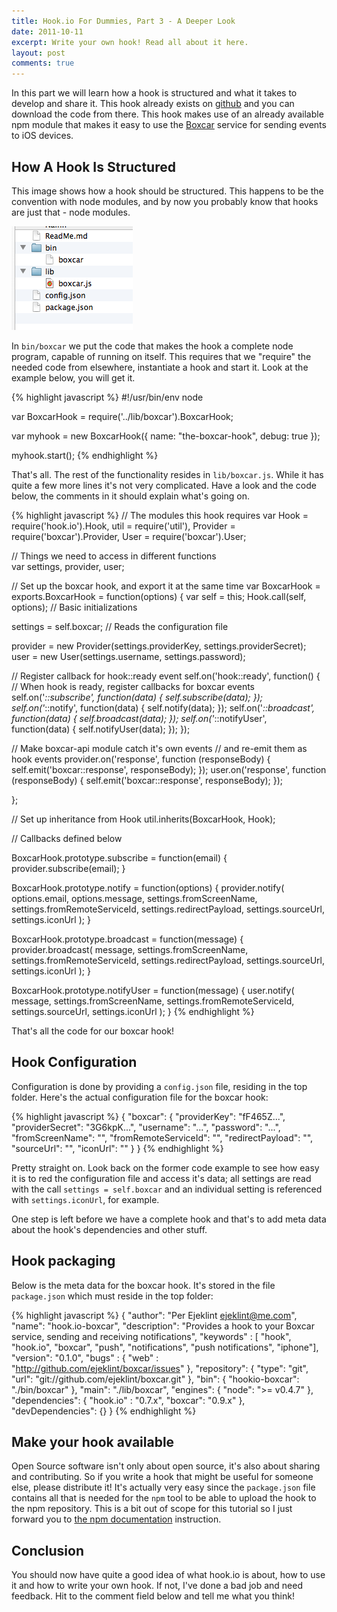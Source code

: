 ```yaml
---
title: Hook.io For Dummies, Part 3 - A Deeper Look
date: 2011-10-11
excerpt: Write your own hook! Read all about it here.
layout: post
comments: true
---
```


In this part we will learn how a hook is structured and what it takes to develop and share it. This hook already exists on [github][boxcar] and you can download the code from there. This hook makes use of an already available npm module that makes it easy to use the [Boxcar][boxcar] service for sending events to iOS devices.

## How A Hook Is Structured

This image shows how a hook should be structured. This happens to be the convention with node modules, and by now you probably know that hooks are just that - node modules.

![Monolith](/images/structure.png "Structure of a hook")

In `bin/boxcar` we put the code that makes the hook a complete node program, capable of running on itself. This requires that we "require" the needed code from elsewhere, instantiate a hook and start it. Look at the example below, you will get it.

{% highlight javascript %}
#!/usr/bin/env node

var BoxcarHook = require('../lib/boxcar').BoxcarHook;

var myhook = new BoxcarHook({
    name: "the-boxcar-hook",
    debug: true
});

myhook.start();
{% endhighlight %}

That's all. The rest of the functionality resides in `lib/boxcar.js`. While it has quite a few more lines it's not very complicated. Have a look and the code below, the comments in it should explain what's going on.

{% highlight javascript %}
// The modules this hook requires
var Hook = require('hook.io').Hook,
    util = require('util'),
    Provider = require('boxcar').Provider,
    User = require('boxcar').User;

// Things we need to access in different functions   
var settings, provider, user;

// Set up the boxcar hook, and export it at the same time
var BoxcarHook = exports.BoxcarHook = function(options) {
  var self = this;
  Hook.call(self, options); // Basic initializations

  settings = self.boxcar; // Reads the configuration file

  provider = new Provider(settings.providerKey,
    settings.providerSecret);
  user = new User(settings.username,
    settings.password);

  // Register callback for hook::ready event
  self.on('hook::ready', function() {
    // When hook is ready, register callbacks for boxcar events
    self.on('*::subscribe', function(data) {
      self.subscribe(data);
    });
    self.on('*::notify', function(data) {
      self.notify(data);
    });
    self.on('*::broadcast', function(data) {
      self.broadcast(data);
    });
    self.on('*::notifyUser', function(data) {
      self.notifyUser(data);
    });
  });
  
  // Make boxcar-api module catch it's own events
  // and re-emit them as hook events
  provider.on('response', function (responseBody) {
    self.emit('boxcar::response', responseBody);
  });
  user.on('response', function (responseBody) {
    self.emit('boxcar::response', responseBody);
  });
  
};

// Set up inheritance from Hook
util.inherits(BoxcarHook, Hook);

// Callbacks defined below

BoxcarHook.prototype.subscribe = function(email) {
  provider.subscribe(email);
}

BoxcarHook.prototype.notify = function(options) {
  provider.notify(
    options.email,
    options.message,
    settings.fromScreenName,
    settings.fromRemoteServiceId,
    settings.redirectPayload,
    settings.sourceUrl,
    settings.iconUrl
  );
}

BoxcarHook.prototype.broadcast = function(message) {
  provider.broadcast(
    message,
    settings.fromScreenName,
    settings.fromRemoteServiceId,
    settings.redirectPayload,
    settings.sourceUrl,
    settings.iconUrl
  );
}

BoxcarHook.prototype.notifyUser = function(message) {
  user.notify(
    message,
    settings.fromScreenName,
    settings.fromRemoteServiceId,
    settings.sourceUrl,
    settings.iconUrl
  );
}
{% endhighlight %}

That's all the code for our boxcar hook! 

## Hook Configuration

Configuration is done by providing a `config.json` file, residing in the top folder.  Here's the actual configuration file for the boxcar hook:

{% highlight javascript %}
{
  "boxcar": {
    "providerKey": "fF465Z...",
    "providerSecret": "3G6kpK...",
    "username": "...",
    "password": "...",
    "fromScreenName": "",
    "fromRemoteServiceId": "",
    "redirectPayload": "",
    "sourceUrl": "",
    "iconUrl": ""
  }
}
{% endhighlight %}

Pretty straight on. Look back on the former code example to see how easy it is to red the configuration file and access it's data; all settings are read with the call `settings = self.boxcar` and an individual setting is referenced with `settings.iconUrl`, for example. 

One step is left before we have a complete hook and that's to add meta data about the hook's dependencies and other stuff.

## Hook packaging

Below is the meta data for the boxcar hook. It's stored in the file `package.json` which must reside in the top folder:

{% highlight javascript %}
{
  "author": "Per Ejeklint <ejeklint@me.com>",
  "name": "hook.io-boxcar",
  "description": "Provides a hook to your Boxcar service,
     sending and receiving notifications",
  "keywords" : [ "hook", "hook.io", "boxcar", "push",
    "notifications", "push notifications", "iphone"],
  "version": "0.1.0",
  "bugs" : { "web" : "http://github.com/ejeklint/boxcar/issues" },
  "repository": {
    "type": "git",
    "url": "git://github.com/ejeklint/boxcar.git"
  },
  "bin": {
     "hookio-boxcar": "./bin/boxcar"
   },
  "main": "./lib/boxcar",
  "engines": {
    "node": ">= v0.4.7"
  },
  "dependencies": {
    "hook.io" : "0.7.x",
    "boxcar": "0.9.x"
  },
  "devDependencies": {}
}
{% endhighlight %}

## Make your hook available

Open Source software isn't only about open source, it's also about sharing and contributing. So if you write a hook that might be useful for someone else, please distribute it! It's actually very easy since the `package.json` file contains all that is needed for the `npm` tool to be able to upload the hook to the npm repository. This is a bit out of scope for this tutorial so I just forward you to [the npm documentation][npm] instruction.

## Conclusion

You should now have quite a good idea of what hook.io is about, how to use it and how to write your own hook. If not, I've done a bad job and need feedback. Hit to the comment field below and tell me what you think!

[boxcar]: http://github.com/ejeklint/boxcar "The Boxcar hook"
[npm]: http://npmjs.org/doc/developers.html "npm for developers"